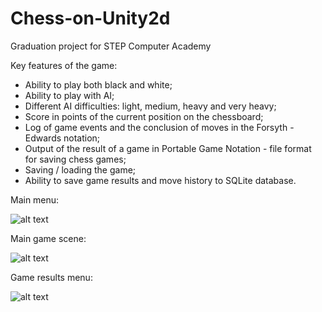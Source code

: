 # Chess-on-Unity2d
Graduation project for STEP Computer Academy

Key features of the game:
- Ability to play both black and white;
- Ability to play with AI;
- Different AI difficulties: light, medium, heavy and very heavy;
- Score in points of the current position on the chessboard;
- Log of game events and the conclusion of moves in the Forsyth - Edwards notation;
- Output of the result of a game in Portable Game Notation - file format for saving chess games;
- Saving / loading the game;
- Ability to save game results and move history to SQLite database.

Main menu:

![alt text](https://imgur.com/WXrMyZi.png)

Main game scene:

![alt text](https://imgur.com/ShC27sF.png)

Game results menu:

![alt text](https://imgur.com/IGPj7yd.png)
